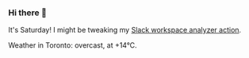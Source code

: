 ### Hi there :wave:

It's Saturday! I might be tweaking my [Slack workspace analyzer action](https://github.com/bewuethr/slack-analyzer).

Weather in Toronto: overcast, at +14°C.
